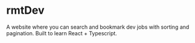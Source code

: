 # rmtDev

A website where you can search and bookmark dev jobs with sorting and pagination. Built to learn React + Typescript. 
